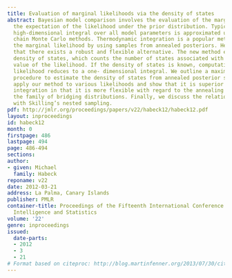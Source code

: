 ```yaml
---
title: Evaluation of marginal likelihoods via the density of states
abstract: Bayesian model comparison involves the evaluation of the marginal likelihood,
  the expectation of the likelihood under the prior distribution. Typically, this
  high-dimensional integral over all model parameters is approximated using Markov
  chain Monte Carlo methods. Thermodynamic integration is a popular method to estimate
  the marginal likelihood by using samples from annealed posteriors. Here we show
  that there exists a robust and flexible alternative. The new method estimates the
  density of states, which counts the number of states associated with a particular
  value of the likelihood. If the density of states is known, computation of the marginal
  likelihood reduces to a one- dimensional integral. We outline a maximum likelihood
  procedure to estimate the density of states from annealed posterior samples. We
  apply our method to various likelihoods and show that it is superior to thermodynamic
  integration in that it is more flexible with regard to the annealing schedule and
  the family of bridging distributions. Finally, we discuss the relation of our method
  with Skilling’s nested sampling.
pdf: http://jmlr.org/proceedings/papers/v22/habeck12/habeck12.pdf
layout: inproceedings
id: habeck12
month: 0
firstpage: 486
lastpage: 494
page: 486-494
sections: 
author:
- given: Michael
  family: Habeck
reponame: v22
date: 2012-03-21
address: La Palma, Canary Islands
publisher: PMLR
container-title: Proceedings of the Fifteenth International Conference on Artificial
  Intelligence and Statistics
volume: '22'
genre: inproceedings
issued:
  date-parts:
  - 2012
  - 3
  - 21
# Format based on citeproc: http://blog.martinfenner.org/2013/07/30/citeproc-yaml-for-bibliographies/
---
```

